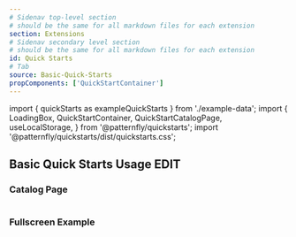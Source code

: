 ```yaml
---
# Sidenav top-level section
# should be the same for all markdown files for each extension
section: Extensions
# Sidenav secondary level section
# should be the same for all markdown files for each extension
id: Quick Starts
# Tab
source: Basic-Quick-Starts
propComponents: ['QuickStartContainer']
---
```


import { quickStarts as exampleQuickStarts } from './example-data';
import {
  LoadingBox,
  QuickStartContainer,
  QuickStartCatalogPage,
  useLocalStorage,
} from '@patternfly/quickstarts';
import '@patternfly/quickstarts/dist/quickstarts.css';

## Basic Quick Starts Usage EDIT

### Catalog Page
```js file="./AppProps.jsx"
```

### Fullscreen Example
```js file="./AppProps.jsx" isFullscreen
```
